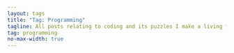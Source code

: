 ```yaml
---
layout: tags
title: "Tag: Programming"
tagline: All posts relating to coding and its puzzles I make a living from
tag: programming
no-max-width: true
---
```


